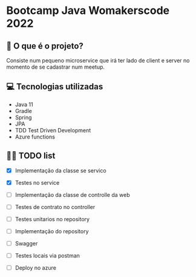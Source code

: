 # Bootcamp Java Womakerscode 2022

## 🤔 O que é o projeto?

Consiste num pequeno microservice que irá ter lado de client e server no momento de se cadastrar num meetup.

## 💻 Tecnologias utilizadas

- Java 11
- Gradle
- Spring
- JPA
- TDD Test Driven Development
- Azure functions

## 👩‍💻 TODO list
- [X] Implementação da classe se servico
- [X] Testes no service
- [ ] Implementação da classe de controlle da web
- [ ] Testes de contrato no controller
- [ ] Testes unitarios no repository
- [ ] Implementação do repository
- [ ] Swagger
- [ ] Testes locais via postman
- [ ] Deploy no azure







